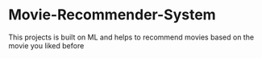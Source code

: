 # Movie-Recommender-System
This projects is built on ML and helps to recommend movies based on the movie you liked before


